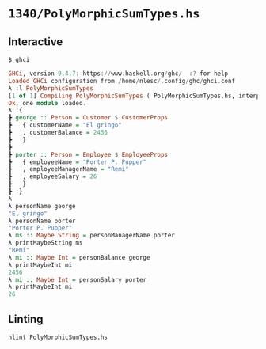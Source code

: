 # `1340/PolyMorphicSumTypes.hs`

## Interactive

```console
$ ghci
```
```haskell
GHCi, version 9.4.7: https://www.haskell.org/ghc/  :? for help
Loaded GHCi configuration from /home/nlesc/.config/ghc/ghci.conf
λ :l PolyMorphicSumTypes
[1 of 1] Compiling PolyMorphicSumTypes ( PolyMorphicSumTypes.hs, interpreted )
Ok, one module loaded.
λ :{
┣ george :: Person = Customer $ CustomerProps
┣   { customerName = "El gringo"
┣   , customerBalance = 2456
┣   }
┣ 
┣ porter :: Person = Employee $ EmployeeProps
┣   { employeeName = "Porter P. Pupper"
┣   , employeeManagerName = "Remi"
┣   , employeeSalary = 26
┣   }
┣ :}
λ 
λ personName george
"El gringo"
λ personName porter
"Porter P. Pupper"
λ ms :: Maybe String = personManagerName porter
λ printMaybeString ms
"Remi"
λ mi :: Maybe Int = personBalance george
λ printMaybeInt mi
2456
λ mi :: Maybe Int = personSalary porter
λ printMaybeInt mi
26
```

## Linting

```console
hlint PolyMorphicSumTypes.hs
```

<!--

george :: Person = Customer $ CustomerProps
  { customerName = "El gringo"
  , customerBalance = 2456
  }

porter :: Person = Employee $ EmployeeProps
  { employeeName = "Porter P. Pupper"
  , employeeManagerName = "Remi"
  , employeeSalary = 26
  }
:}

-->